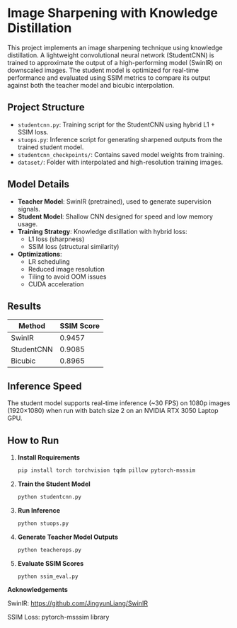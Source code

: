 # Image Sharpening with Knowledge Distillation

This project implements an image sharpening technique using knowledge distillation. A lightweight convolutional neural network (StudentCNN) is trained to approximate the output of a high-performing model (SwinIR) on downscaled images. The student model is optimized for real-time performance and evaluated using SSIM metrics to compare its output against both the teacher model and bicubic interpolation.

## Project Structure

- `studentcnn.py`: Training script for the StudentCNN using hybrid L1 + SSIM loss.
- `stuops.py`: Inference script for generating sharpened outputs from the trained student model.
- `studentcnn_checkpoints/`: Contains saved model weights from training.
- `dataset/`: Folder with interpolated and high-resolution training images.

## Model Details

- **Teacher Model**: SwinIR (pretrained), used to generate supervision signals.
- **Student Model**: Shallow CNN designed for speed and low memory usage.
- **Training Strategy**: Knowledge distillation with hybrid loss:
  - L1 loss (sharpness)
  - SSIM loss (structural similarity)
- **Optimizations**:
  - LR scheduling
  - Reduced image resolution
  - Tiling to avoid OOM issues
  - CUDA acceleration

## Results

| Method     | SSIM Score |
|------------|------------|
| SwinIR     | 0.9457     |
| StudentCNN | 0.9085     |
| Bicubic    | 0.8965     |

## Inference Speed

The student model supports real-time inference (~30 FPS) on 1080p images (1920×1080) when run with batch size 2 on an NVIDIA RTX 3050 Laptop GPU.

## How to Run

1. **Install Requirements**

   ```bash
   pip install torch torchvision tqdm pillow pytorch-msssim

2. **Train the Student Model**

   ```bash
   python studentcnn.py

3. **Run Inference**

   ```bash
   python stuops.py

4. **Generate Teacher Model Outputs**

   ```bash
   python teacherops.py

5. **Evaluate SSIM Scores**

   ```bash
   python ssim_eval.py


**Acknowledgements**

SwinIR: https://github.com/JingyunLiang/SwinIR

SSIM Loss: pytorch-msssim library
